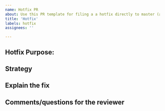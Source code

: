 ```yaml
---
name: Hotfix PR
about: Use this PR template for filing a a hotfix directly to master (and then also to staging)
title: 'Hotfix'
labels: hotfix
assignees: ''

---
```


## Hotfix Purpose:

<!-- What is the urgent and straightforward problem that requirers hotfix. Why is a hotfix needed? -->

<!-- Is this the first PR, to `master`? -->

<!-- If this is the second PR, to `staging`, put the link the master PR here so the reviewer can see that review -->

## Strategy

<!-- What was your strategy for this new or edited analysis? -->

## Explain the fix

 <!-- What have you done to test that your hotfix works and addresses the problem at hand? -->

<!-- Attach any screenshots or html's that show the before and after -->

## Comments/questions for the reviewer

<!-- Is there anything you are unsure about with this fix that you could use the reviewer's help checking/double-checking? -->

<!-- Are there any outstanding things you think should be check up on? Should you file an additional issue? -->
